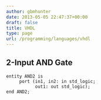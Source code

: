 ```yaml
---
author: gbmhunter
date: 2013-05-05 22:47:37+00:00
draft: false
title: VHDL
type: page
url: /programming/languages/vhdl
---
```


## 2-Input AND Gate



    
    entity AND2 is
         port (in1, in2: in std_logic;
               out1: out std_logic);
    end AND2;




